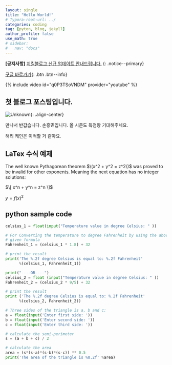 ```yaml
---
layout: single
title: "Hello World!"
# Typora-root-url: ../
categories: coding
tag: [pyton, blog, jekyll]
author_profile: false
use_math: true
# sidebar:
#   nav: "docs"
---
```


**[공지사항]** [지킬블로그 신규 업데이트 안내드립니다.](https://mmistakes.github.io/minimal-mistakes/docs/quick-start-guide/)
{: .notice--primary}

[구글 바로가기](https://google.com){: .btn .btn--info}

{% include video id="q0P3TSoVNDM" provider="youtube" %}

## 첫 블로그 포스팅입니다.

![Unknown](/images/2023-08-02-first/Unknown.jpeg){: .align-center}

만나서 반갑습니다. 손흥민입니다. 올 시즌도 득점왕 기대해주세요.

해리 케인은 이적할 거 같아요.

## LaTex 수식 예제
The well known Pythagorean theorem $\(x^2 + y^2 = z^2\)$ was proved to be invalid for 
other exponents. Meaning the next equation has no integer solutions:

$\[ x^n + y^n = z^n \]$

$y = f(x)^2$

## python sample code

```python
celsius_1 = float(input("Temperature value in degree Celsius: " ))

# For Converting the temperature to degree Fahrenheit by using the above
# given formula
Fahrenheit_1 = (celsius_1 * 1.8) + 32

# print the result
print('The %.2f degree Celsius is equal to: %.2f Fahrenheit'
      %(celsius_1, Fahrenheit_1))

print("----OR----")
celsius_2 = float (input("Temperature value in degree Celsius: " ))
Fahrenheit_2 = (celsius_2 * 9/5) + 32

# print the result
print ('The %.2f degree Celsius is equal to: %.2f Fahrenheit'
      %(celsius_2, Fahrenheit_2))
```

```python
# Three sides of the triangle is a, b and c:
a = float(input('Enter first side: '))
b = float(input('Enter second side: '))
c = float(input('Enter third side: '))

# calculate the semi-perimeter
s = (a + b + c) / 2

# calculate the area
area = (s*(s-a)*(s-b)*(s-c)) ** 0.5
print('The area of the triangle is %0.2f' %area)
```
